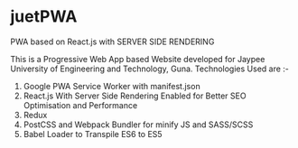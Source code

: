 # juetPWA
PWA based on React.js with SERVER SIDE RENDERING

This is a Progressive Web App based Website developed for Jaypee University of Engineering and Technology, Guna.
Technologies Used are :-
1) Google PWA Service Worker with manifest.json
2) React.js With Server Side Rendering Enabled for Better SEO Optimisation and Performance
3) Redux 
4) PostCSS and Webpack Bundler for minify JS and SASS/SCSS
5) Babel Loader to Transpile ES6 to ES5
